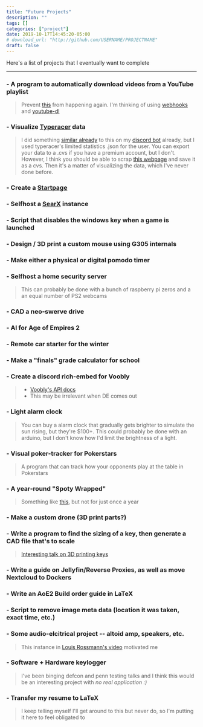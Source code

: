 ```yaml
---
title: "Future Projects"
description: ""
tags: []
categories: ["project"]
date: 2019-10-17T14:45:20-05:00
# download_url: "http://github.com/USERNAME/PROJECTNAME"
draft: false
---
```


Here's a list of projects that I eventually want to complete


---


### - A program to automatically download videos from a YouTube playlist
> Prevent [this](https://old.reddit.com/r/Jon_Bois/comments/ab6930/does_anyone_happen_to_have_pretty_good_episode_4/) from happening again. I'm thinking of using [webhooks](https://zapier.com) and [youtube-dl](https://github.com/ytdl-org/youtube-dl)

### - Visualize [Typeracer](https://play.typeracer.com/) data
> I did something [similar already](https://github.com/Mehvix/synapsBotRW/blob/master/typeracer.py) to this on my [discord bot](https://mehvix.com/posts/synapsbot/) already, but I used typeracer's limited statistics .json for the user. You can export your data to a .cvs if you have a premium account, but I don't. However, I think you should be able to scrap [this webpage](https://data.typeracer.com/pit/race_history?user=mehvix&n=9999&startDate=) and save it as a cvs. Then it's a matter of visualizing the data, which I've never done before.

### - Create a [Startpage](https://old.reddit.com/r/startpages)

### - Selfhost a [SearX](https://searx.me/about) instance

### - Script that disables the windows key when a game is launched

### - Design / 3D print a custom mouse using G305 internals

### - Make either a physical or digital pomodo timer

### - Selfhost a home security server
> This can probably be done with a bunch of raspberry pi zeros and a an equal number of PS2 webcams

### - CAD a neo-swerve drive

### - AI for Age of Empires 2

### - Remote car starter for the winter

### - Make a "finals" grade calculator for school

### - Create a discord rich-embed for Voobly
> - [Voobly's API docs](https://www.voobly.com/pages/view/147/External-API-Documentation#lobbiesgameid)
> - This may be irrelevant when DE comes out

### - Light alarm clock
> You can buy a alarm clock that gradually gets brighter to simulate the sun rising, but they're $100+. 
> This could probably be done with an arduino, but I don't know how I'd limit the brightness of a light.

### - Visual poker-tracker for Pokerstars
> A program that can track how your opponents play at the table in Pokerstars

### - A year-round "Spoty Wrapped"
> Something like [this](https://newsroom.spotify.com/2018-12-06/relive-your-year-in-music-with-spotify-wrapped-2018/), but not for just once a year

### - Make a custom drone (3D print parts?)

### - Write a program to find the sizing of a key, then generate a CAD file that's to scale
> [Interesting talk on 3D printing keys](https://youtu.be/7kJnGZlirpI)

### - Write a guide on Jellyfin/Reverse Proxies, as well as move Nextcloud to Dockers

### -  Write an AoE2 Build order guide in LaTeX

### - Script to remove image meta data (location it was taken, exact time, etc.)

### - Some audio-elcitrical project -- altoid amp, speakers, etc.
> This instance in [Louis Rossmann's video](https://youtu.be/-LF3Cy5hZbc?list=PLkVbIsAWN2luLeViTZ499dZNsZHavrGBE&t=503) motivated me

### - Software + Hardware keylogger
> I've been binging defcon and penn testing talks and I think this would be an interesting project with *no real application :)*

### - Transfer my resume to LaTeX
> I keep telling myself I'll get around to this but never do, so I'm putting it here to feel obligated to